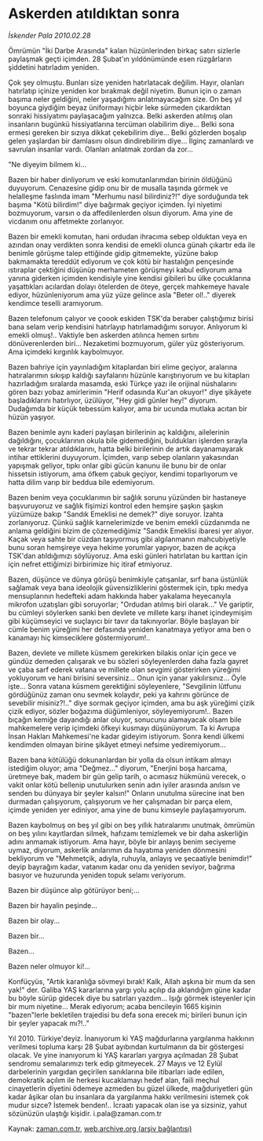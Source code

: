 # Askerden atıldıktan sonra

*İskender Pala 2010.02.28*

<td class="columnist-detail">
<p>Ömrümün "İki Darbe Arasında" kalan hüzünlerinden birkaç satırı sizlerle paylaşmak geçti içimden. 28 Şubat'ın yıldönümünde esen rüzgârların şiddetini hatırladım yeniden.</p>
<p>
<div id="haberMetinDiv">
<p>Çok şey olmuştu. Bunları size yeniden hatırlatacak değilim. Hayır, olanları hatırlatıp içinize yeniden kor bırakmak değil niyetim. Bunun için o zaman başıma neler geldiğini, neler yaşadığımı anlatmayacağım size. On beş yıl boyunca giydiğim beyaz üniformayı hiçbir leke sürmeden çıkardıktan sonraki hissiyatımı paylaşacağım yalnızca. Belki askerden atılmış olan insanların bugünkü hissiyatlarına tercüman olabilirim diye... Belki sona ermesi gereken bir sızıya dikkat çekebilirim diye... Belki gözlerden boşalıp gelen yaşlardan bir damlasını olsun dindirebilirim diye... İlginç zamanlardı ve savrulan insanlar vardı. Olanları anlatmak zordan da zor...
<p>"Ne diyeyim bilmem ki...
<p>Bazen bir haber dinliyorum ve eski komutanlarımdan birinin öldüğünü duyuyorum. Cenazesine gidip onu bir de musalla taşında görmek ve helalleşme faslında imam "Merhumu nasıl bilirdiniz?!" diye sorduğunda tek başıma "Kötü bilirdim!" diye bağırmak geçiyor içimden. İyi niyetimi bozmuyorum, varsın o da affedilenlerden olsun diyorum. Ama yine de vicdanım onu affetmekte zorlanıyor.
<p>Bazen bir emekli komutan, hani ordudan ihracıma sebep olduktan veya en azından onay verdikten sonra kendisi de emekli olunca günah çıkartır eda ile benimle görüşme talep ettiğinde gidip gitmemekte, yüzüne bakıp bakmamakta tereddüt ediyorum ve çok kötü bir hastalığın pençesinde ıstıraplar çektiğini düşünüp merhameten görüşmeyi kabul ediyorum ama yanına giderken içimden kendisiyle yine kendisi gibileri bu ülke çocuklarına yaşattıkları acılardan dolayı ötelerden de öteye, gerçek mahkemeye havale ediyor, hüzünleniyorum ama yüz yüze gelince asla "Beter ol!.." diyerek kendimce teselli aramıyorum.
<p>Bazen telefonum çalıyor ve çoook eskiden TSK'da beraber çalıştığımız birisi bana selam verip kendisini hatırlayıp hatırlamadığımı soruyor. Anlıyorum ki emekli olmuş!.. Vaktiyle ben askerden atılınca hemen sırtını dönüverenlerden biri... Nezaketimi bozmuyorum, güler yüz gösteriyorum. Ama içimdeki kırgınlık kaybolmuyor.
<p>Bazen bahriye için yayınladığım kitaplardan biri elime geçiyor, aralarına hatıralarımın sıkışıp kaldığı sayfalarını hüzünle karıştırıyorum ve bu kitapları hazırladığım sıralarda masamda, eski Türkçe yazı ile orijinal nüshalarını gören bazı yobaz amirlerimin "Herif odasında Kur'an okuyor!" diye şikâyete başladıklarını hatırlıyor, üzülüyor, "Hey gidi günler hey!" diyorum. Dudağımda bir küçük tebessüm kalıyor, ama bir ucunda mutlaka acıtan bir hüzün yaşıyor.
<p>Bazen benimle aynı kaderi paylaşan birilerinin aç kaldığını, ailelerinin dağıldığını, çocuklarının okula bile gidemediğini, buldukları işlerden sırayla ve tekrar tekrar atıldıklarını, hatta belki birilerinin de artık dayanamayarak intihar ettiklerini duyuyorum. İçimden, varıp sebep olanların yakasından yapışmak geliyor, tıpkı onlar gibi gücün kanunu ile bunu bir de onlar hissetsin istiyorum, ama öfkem çabuk geçiyor, kendimi toparlıyorum ve hatta dilim varıp bir beddua bile edemiyorum.
<p>Bazen benim veya çocuklarımın bir sağlık sorunu yüzünden bir hastaneye başvuruyoruz ve sağlık fişimizi kontrol eden hemşire şaşkın şaşkın yüzümüze bakıp "Sandık Emeklisi ne demek?" diye soruyor. İzahta zorlanıyoruz. Çünkü sağlık karnelerimizde ve benim emekli cüzdanımda ne anlama geldiğini bizim de çözemediğimiz "Sandık Emeklisi ibaresi yer alıyor. Kaçak veya sahte bir cüzdan taşıyormuş gibi algılanmanın mahcubiyetiyle bunu soran hemşireye veya hekime yorumlar yapıyor, bazen de açıkça TSK'dan atıldığımızı söylüyoruz. Ama eski günleri hatırlatan bu karttan için için nefret ettiğimizi birbirimize hiç itiraf etmiyoruz. 
<p>Bazen, düşünce ve dünya görüşü benimkiyle çatışanlar, sırf bana üstünlük sağlamak veya bana ideolojik güvensizliklerini göstermek için, tıpkı medya mensuplarının hedefteki adam hakkında haber yakalama heyecanıyla mikrofon uzatışları gibi soruyorlar; "Ordudan atılmış biri olarak..." Ve gariptir, bu cümleyi söylerken sanki ben devlete ve millete karşı ihanet içindeymişim gibi küçümseyici ve suçlayıcı bir tavır da takınıyorlar. Böyle başlayan bir cümle benim yüreğimi her defasında yeniden kanatmaya yetiyor ama ben o kanamayı hiç kimseciklere göstermiyorum!..
<p>Bazen, devlete ve millete küsmem gerekirken bilakis onlar için gece ve gündüz demeden çalışarak ve bu sözleri söyleyenlerden daha fazla gayret ve çaba sarf ederek vatana ve millete olan sevgimi gösterirken yüreğimi yokluyorum ve hani birisini seversiniz... Onun için yanar yakılırsınız... Öyle işte... Sonra vatana küsmem gerektiğini söyleyenlere, "Sevgilinin lûtfunu gördüğünüz zaman onu sevmek kolaydır, peki ya kahrını görünce de sevebilir misiniz?!.." diye sormak geçiyor içimden, ama bu aşk yüreğimi çizik çizik ediyor, sözler boğazıma düğümleniyor, söyleyemiyorum!.. Bazen bıçağın kemiğe dayandığı anlar oluyor, sonucunu alamayacak olsam bile mahkemelere verip içimdeki öfkeyi kusmayı düşünüyorum. Ta ki Avrupa İnsan Hakları Mahkemesi'ne kadar gideyim istiyorum. Sonra kendi ülkemi kendimden olmayan birine şikâyet etmeyi nefsime yediremiyorum...
<p>Bazen bana kötülüğü dokunanlardan bir yolla da olsun intikam almayı istediğim oluyor; ama "Değmez..." diyorum, "Enerjini boşa harcama, üretmeye bak, madem bir gün gelip tarih, o acımasız hükmünü verecek, o vakit onlar kötü bellenip unutulurken senin adın iyiler arasında anılsın ve senden bu dünyaya bir şeyler kalsın!" Onların unutulma sürecine inat ben durmadan çalışıyorum, çalışıyorum ve her çalışmadan bir parça elem, içimde yeniden yer ediniyor, ama yine de bunu kimseyle paylaşamıyorum.
<p>Bazen kaybolmuş on beş yıl gibi on beş yıllık hatıralarımı unutmak, ömrümün on beş yılını kayıtlardan silmek, hafızamı temizlemek ve bir daha askerliğin adını anmamak istiyorum. Ama hayır, böyle bir anlayış benim seciyeme uymaz, diyorum, askerlik anılarımın da hayatıma yeniden dönmesini bekliyorum ve "Mehmetçik, adıyla, ruhuyla, anlayış ve şecaatiyle benimdir!" deyip bayrağım kadar, vatanım kadar onu da yeniden seviyor, bağrıma basıyor ve huzurunda yeniden topuk selamı veriyorum.
<p>Bazen bir düşünce alıp götürüyor beni;...
<p>Bazen bir hayalin peşinde...
<p>Bazen bir olay...
<p>Bazen bir...
<p>Bazen...
<p>Bazen neler olmuyor ki!...
<p>Konfüçyüs, "Artık karanlığa sövmeyi bırak! Kalk, Allah aşkına bir mum da sen yak!" der. Galiba YAŞ kararlarına yargı yolu açılıp da aklandığım güne kadar bu böyle sürüp gidecek diye bu satırları yazdım... Işığı görmek isteyenler için bir mum niyetine... Merak ediyorum; acaba bencileyin 1665 kişinin "bazen"lerle bekletilen trajedisi bu defa sona erecek mi; birileri bunun için bir şeyler yapacak mı?!.."
<p>Yıl 2010. Türkiye'deyiz. İnanıyorum ki YAŞ mağdurlarına yargılanma hakkının verilmesi topluma karşı 28 Şubat ayıbından kurtulmanın da bir göstergesi olacak. Ve yine inanıyorum ki YAŞ kararları yargıya açılmadan 28 Şubat sendromu semalarımızı terk edip gitmeyecek. 27 Mayıs ve 12 Eylül darbelerinin yargıdan geçirilen sanıklarına bile itibarları iade edilen, demokratik açılım ile herkesi kucaklamayı hedef alan, faili meçhul cinayetlerin diyetini ödemeye azmeden bu güzel ülkede, mağduriyetleri gün kadar âşikar olan bu insanlara da yargılanma hakkı verilmesini istemek çok mudur sizce? İstemek benden!.. İcraatı yapacak olan ise ya sizsiniz, yahut sözünüzün ulaştığı kişidir. i.pala@zaman.com.tr</p></p></p></p></p></p></p></p></p></p></p></p></p></p></p></p></p></p></p></p></div>
</p>
<a href="http://web.archive.org/web/20110107044950/mailto:i.pala@zaman.com.tr">
</a></td>

Kaynak: [zaman.com.tr](http://zaman.com.tr/yazar.do?yazino=956372), [web.archive.org (arşiv bağlantısı)](http://web.archive.org/web/20110107044950/http://www.zaman.com.tr/yazar.do?yazino=956372)
